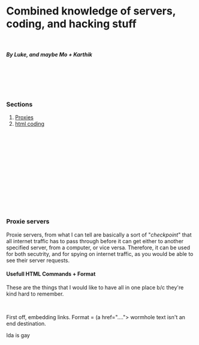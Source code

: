 <!Domain html>

<h1>Combined knowledge of servers, coding, and hacking stuff</h1>
<br>
<h5>By Luke, and maybe Mo + Karthik</h5>
<br>
<br>
<br>
<br>
<h3>Sections</h3>
  <ol>
  <li><a href="#proxies">Proxies</a></li>
  <li><a href="#html">html coding</a></li>
  </ol>
  <br />
  <br />
  <br />
  <br />
  <br />
  <br />
  <br />
  <br />
  <br />
  <br />
  <br />
  <br />
  <div id="proxies">
  <h3>Proxie servers</h3>
    <body>
      <p> Proxie servers, from what I can tell are basically a sort of "<em>checkpoint</em>" that all internet traffic has to pass through before it can get either to another specified server, from a computer, or vice versa. Therefore, it can be used for both secutrity, and for spying on internet traffic, as you would be able to see their server requests.</p>
  </body>
  
  <div id="html">
  <h4>Usefull HTML Commands + Format</h4>
  <body>
    <p>These are the things that I would like to have all in one place b/c they're kind hard to remember.</p>
    <br>
    <p>First off, embedding links. Format = (a href="...."> wormhole text </a) but with this, there must be somewhere else in the document with the "...." or else the code won't work b/c there <strong>isn't an end destination</strong>.
      
<p> Ida is gay</p>
